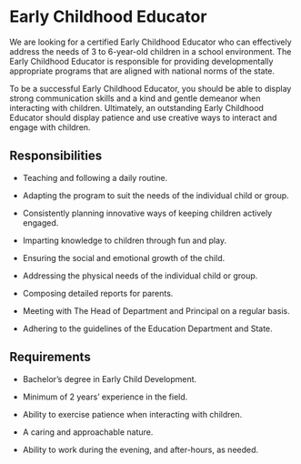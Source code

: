 # Early Childhood Educator

We are looking for a certified Early Childhood Educator who can effectively address the needs of 3 to 6-year-old children in a school environment. The Early Childhood Educator is responsible for providing developmentally appropriate programs that are aligned with national norms of the state.

To be a successful Early Childhood Educator, you should be able to display strong communication skills and a kind and gentle demeanor when interacting with children. Ultimately, an outstanding Early Childhood Educator should display patience and use creative ways to interact and engage with children.

## Responsibilities

* Teaching and following a daily routine.

* Adapting the program to suit the needs of the individual child or group.

* Consistently planning innovative ways of keeping children actively engaged.

* Imparting knowledge to children through fun and play.

* Ensuring the social and emotional growth of the child.

* Addressing the physical needs of the individual child or group.

* Composing detailed reports for parents.

* Meeting with The Head of Department and Principal on a regular basis.

* Adhering to the guidelines of the Education Department and State.

## Requirements

* Bachelor’s degree in Early Child Development.

* Minimum of 2 years’ experience in the field.

* Ability to exercise patience when interacting with children.

* A caring and approachable nature.

* Ability to work during the evening, and after-hours, as needed.

